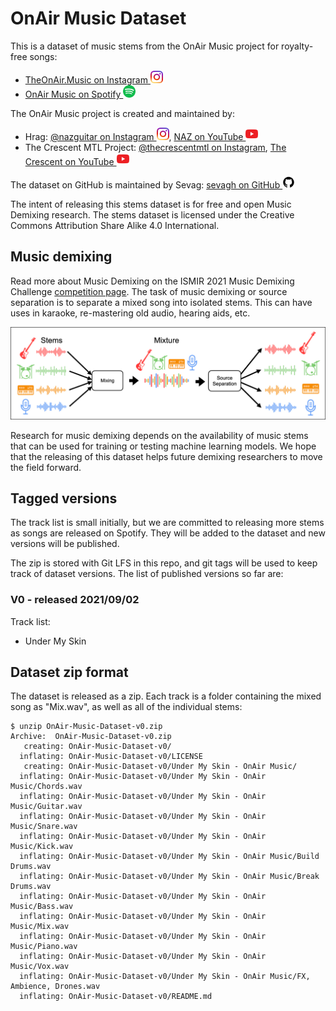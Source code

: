 # OnAir Music Dataset

This is a dataset of music stems from the OnAir Music project for royalty-free songs:
* [TheOnAir.Music on Instagram <img src="./.github/instagram_logo.svg" height=20px/>](https://www.instagram.com/theonair.music/)
* [OnAir Music on Spotify <img src="./.github/spotify_logo.svg" height=20px/>](https://open.spotify.com/artist/7IYLENV1pGGPvL6wkyl7t5)

The OnAir Music project is created and maintained by:
* Hrag: [@nazguitar on Instagram <img src="./.github/instagram_logo.svg" height=20px/>](https://www.instagram.com/nazguitar/), [NAZ on YouTube <img src="./.github/youtube_logo.svg" height=20px/>](https://www.youtube.com/channel/UCOJWAbfcCw2gkkkRZv1es_A)
* The Crescent MTL Project: [@thecrescentmtl on Instagram](https://www.instagram.com/thecrescentmtl/), [The Crescent on YouTube <img src="./.github/youtube_logo.svg" height=20px/>](https://www.youtube.com/c/TheCrescent)

The dataset on GitHub is maintained by Sevag: [sevagh on GitHub <img src="./.github/github_logo.svg" height=20px/>](https://github.com/sevagh)

The intent of releasing this stems dataset is for free and open Music Demixing research. The stems dataset is licensed under the Creative Commons Attribution Share Alike 4.0 International.

## Music demixing

Read more about Music Demixing on the ISMIR 2021 Music Demixing Challenge [competition page](https://www.aicrowd.com/challenges/music-demixing-challenge-ismir-2021). The task of music demixing or source separation is to separate a mixed song into isolated stems. This can have uses in karaoke, re-mastering old audio, hearing aids, etc.

![mixdemix](./.github/mixdemix.png)

Research for music demixing depends on the availability of music stems that can be used for training or testing machine learning models. We hope that the releasing of this dataset helps future demixing researchers to move the field forward.

## Tagged versions

The track list is small initially, but we are committed to releasing more stems as songs are released on Spotify. They will be added to the dataset and new versions will be published.

The zip is stored with Git LFS in this repo, and git tags will be used to keep track of dataset versions. The list of published versions so far are:

### V0 - released 2021/09/02

Track list:
* Under My Skin

## Dataset zip format

The dataset is released as a zip. Each track is a folder containing the mixed song as "Mix.wav", as well as all of the individual stems:
```
$ unzip OnAir-Music-Dataset-v0.zip
Archive:  OnAir-Music-Dataset-v0.zip
   creating: OnAir-Music-Dataset-v0/
  inflating: OnAir-Music-Dataset-v0/LICENSE
   creating: OnAir-Music-Dataset-v0/Under My Skin - OnAir Music/
  inflating: OnAir-Music-Dataset-v0/Under My Skin - OnAir Music/Chords.wav
  inflating: OnAir-Music-Dataset-v0/Under My Skin - OnAir Music/Guitar.wav
  inflating: OnAir-Music-Dataset-v0/Under My Skin - OnAir Music/Snare.wav
  inflating: OnAir-Music-Dataset-v0/Under My Skin - OnAir Music/Kick.wav
  inflating: OnAir-Music-Dataset-v0/Under My Skin - OnAir Music/Build Drums.wav
  inflating: OnAir-Music-Dataset-v0/Under My Skin - OnAir Music/Break Drums.wav
  inflating: OnAir-Music-Dataset-v0/Under My Skin - OnAir Music/Bass.wav
  inflating: OnAir-Music-Dataset-v0/Under My Skin - OnAir Music/Mix.wav
  inflating: OnAir-Music-Dataset-v0/Under My Skin - OnAir Music/Piano.wav
  inflating: OnAir-Music-Dataset-v0/Under My Skin - OnAir Music/Vox.wav
  inflating: OnAir-Music-Dataset-v0/Under My Skin - OnAir Music/FX, Ambience, Drones.wav
  inflating: OnAir-Music-Dataset-v0/README.md
```
